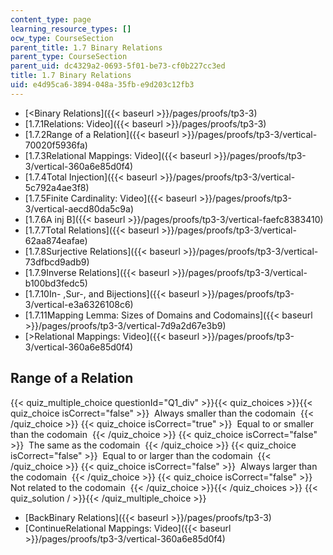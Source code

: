 ```yaml
---
content_type: page
learning_resource_types: []
ocw_type: CourseSection
parent_title: 1.7 Binary Relations
parent_type: CourseSection
parent_uid: dc4329a2-0693-5f01-be73-cf0b227cc3ed
title: 1.7 Binary Relations
uid: e4d95ca6-3894-048a-35fb-e9d203c12fb3
---
```


*   [\<Binary Relations]({{< baseurl >}}/pages/proofs/tp3-3)
*   [1.7.1Relations: Video]({{< baseurl >}}/pages/proofs/tp3-3)
*   [1.7.2Range of a Relation]({{< baseurl >}}/pages/proofs/tp3-3/vertical-70020f5936fa)
*   [1.7.3Relational Mappings: Video]({{< baseurl >}}/pages/proofs/tp3-3/vertical-360a6e85d0f4)
*   [1.7.4Total Injection]({{< baseurl >}}/pages/proofs/tp3-3/vertical-5c792a4ae3f8)
*   [1.7.5Finite Cardinality: Video]({{< baseurl >}}/pages/proofs/tp3-3/vertical-aecd80da5c9a)
*   [1.7.6A inj B]({{< baseurl >}}/pages/proofs/tp3-3/vertical-faefc8383410)
*   [1.7.7Total Relations]({{< baseurl >}}/pages/proofs/tp3-3/vertical-62aa874eafae)
*   [1.7.8Surjective Relations]({{< baseurl >}}/pages/proofs/tp3-3/vertical-73dfbcd9adb9)
*   [1.7.9Inverse Relations]({{< baseurl >}}/pages/proofs/tp3-3/vertical-b100bd3fedc5)
*   [1.7.10In- ,Sur-, and Bijections]({{< baseurl >}}/pages/proofs/tp3-3/vertical-e3a6326108c6)
*   [1.7.11Mapping Lemma: Sizes of Domains and Codomains]({{< baseurl >}}/pages/proofs/tp3-3/vertical-7d9a2d67e3b9)
*   [\>Relational Mappings: Video]({{< baseurl >}}/pages/proofs/tp3-3/vertical-360a6e85d0f4)

Range of a Relation
-------------------

  
{{< quiz_multiple_choice questionId="Q1_div" >}}{{< quiz_choices >}}{{< quiz_choice isCorrect="false" >}}&nbsp; Always smaller than the codomain &nbsp;{{< /quiz_choice >}}
{{< quiz_choice isCorrect="true" >}}&nbsp; Equal to or smaller than the codomain &nbsp;{{< /quiz_choice >}}
{{< quiz_choice isCorrect="false" >}}&nbsp; The same as the codomain &nbsp;{{< /quiz_choice >}}
{{< quiz_choice isCorrect="false" >}}&nbsp; Equal to or larger than the codomain &nbsp;{{< /quiz_choice >}}
{{< quiz_choice isCorrect="false" >}}&nbsp; Always larger than the codomain &nbsp;{{< /quiz_choice >}}
{{< quiz_choice isCorrect="false" >}}&nbsp; Not related to the codomain &nbsp;{{< /quiz_choice >}}{{< /quiz_choices >}}
{{< quiz_solution / >}}{{< /quiz_multiple_choice >}}

*   [BackBinary Relations]({{< baseurl >}}/pages/proofs/tp3-3)
*   [ContinueRelational Mappings: Video]({{< baseurl >}}/pages/proofs/tp3-3/vertical-360a6e85d0f4)